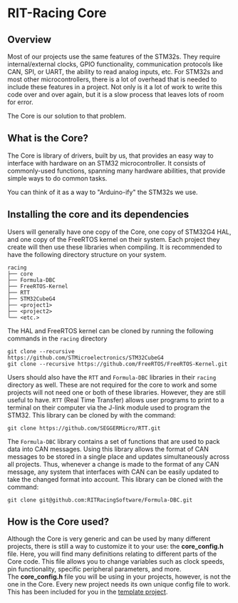 # RIT-Racing Core

## Overview
Most of our projects use the same features of the STM32s. They require internal/external clocks,
GPIO functionality, communication protocols like CAN, SPI, or UART, the ability to read analog inputs, etc.
For STM32s and most other microcontrollers, there is a lot of overhead that is needed to include these features
in a project. Not only is it a lot of work to write this code over and over again, but it is a slow process that leaves
lots of room for error.

The Core is our solution to that problem.

## What is the Core?
The Core is library of drivers, built by us, that provides an easy way to interface with hardware on an STM32 microcontroller.
It consists of commonly-used functions, spanning many hardware abilities, that provide simple ways to do common tasks.

You can think of it as a way to "Arduino-ify" the STM32s we use.

## Installing the core and its dependencies
Users will generally have one copy of the Core, one copy of STM32G4 HAL, and
one copy of the FreeRTOS kernel on their system. Each project they create will
then use these libraries when compiling. It is recommended to have the
following directory structure on your system.
```
racing
├── core
├── Formula-DBC
├── FreeRTOS-Kernel
├── RTT
├── STM32CubeG4
├── <project1>
├── <project2>
└── <etc.>
```
The HAL and FreeRTOS kernel can be cloned by running the following commands in
the `racing` directory
```
git clone --recursive https://github.com/STMicroelectronics/STM32CubeG4
git clone --recursive https://github.com/FreeRTOS/FreeRTOS-Kernel.git
```

Users should also have the `RTT` and `Formula-DBC` libraries in their `racing`
directory as well. These are not required for the core to work and some 
projects will not need one or both of these libraries. However, they are still
useful to have. `RTT` (Real Time Transfer) allows user programs to print to a
terminal on their computer via the J-link module used to program the STM32.
This library can be cloned by with the command:
```
git clone https://github.com/SEGGERMicro/RTT.git
```

The `Formula-DBC` library contains a set of functions that are used to
pack data into CAN messages. Using this library allows the format of CAN
messages to be stored in a single place and updates simultaneously across all
projects. Thus, whenever a change is made to the format of any CAN message,
any system that interfaces with CAN can be easily updated to take the changed
format into account. This library can be cloned with the command:
```
git clone git@github.com:RITRacingSoftware/Formula-DBC.git
```

## How is the Core used?
Although the Core is very generic and can be used by many different projects, there is still a way to customize it
to your use: the **core_config.h** file. Here, you will find many definitions relating to different parts of the Core code.
This file allows you to change variables such as clock speeds, pin functionality, specific peripheral parameters, and more.  
The **core_config.h** file you will be using in your projects, however, is not the one in the Core. Every new project needs its 
own unique config file to work. This has been included for you in the [template project](https://github.com/RITRacingSoftware/STM32G4xx-Template.git).

[//]: # (**bold** *italics*)

[//]: # (# BIG)

[//]: # (## Medium)

[//]: # ()
[//]: # (## Why do we need the Core?)

[//]: # (The Core is a helpful for a few reasons:)

[//]: # ()
[//]: # ()
[//]: # (### 1. Standardization)

[//]: # ()
[//]: # (As all projects will need access to the same functionality, it is most efficient to just write that code once in a generic way tha)

[//]: # ()
[//]: # (### 2. Simplicity)

[//]: # ()
[//]: # (### 3. Adaptability)

[//]: # (Say you want to rework a driver for the way a driver works, say to make it more efficient, or to add a feature to it.)

[//]: # (With the Core, that change only has to be made once.)

[//]: # (Once the modification to the Core has been pushed to GitHub, it's open for any project to use it seamlessly.)

[//]: # (All that has to be done is for the Core submodule inside a project to be updated, and the new functionality will work.)

[//]: # ()
[//]: # (However, imagine that process without the Core. Not only would you have to manually make that change in every)

[//]: # (project that uses that functionality, but as every project would implement it slightly differently, multiple different)

[//]: # (versions of the change would have to be made to work with each project.)

[//]: # ()
[//]: # (The code inside the Core shouldn't be changed when you're using it in your projects, if it needs to be changed it should be done so)

[//]: # (by a qualified member inside the core)
